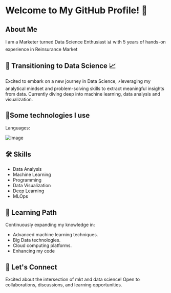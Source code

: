 # Welcome to My GitHub Profile! 👋

## About Me
I am a Marketer turned Data Science Enthusiast 📊 with 5 years of hands-on experience in Reinsurance Market 

## 🚀 Transitioning to Data Science 📈
 Excited to embark on a new journey in Data Science, ⚡leveraging my analytical mindset and problem-solving skills to extract meaningful insights from data. Currently diving deep into machine learning, data analysis and visualization.

## 🎯Some technologies I use
Languages:

   ![image]({https://img.shields.io/badge/Python-FFD43B?style=for-the-badge&logo=python&logoColor=blue})
 


 

## 🛠️ Skills
+ Data Analysis
+ Machine Learning
+ Programming
+ Data Visualization
+ Deep Learning
+ MLOps

## 🌱 Learning Path
Continuously expanding my knowledge in:
+ Advanced machine learning techniques.
+ Big Data technologies.
+ Cloud computing platforms.
+ Enhancing my code

## 🤝 Let's Connect
Excited about the intersection of mkt and data science! Open to collaborations, discussions, and learning opportunities.
